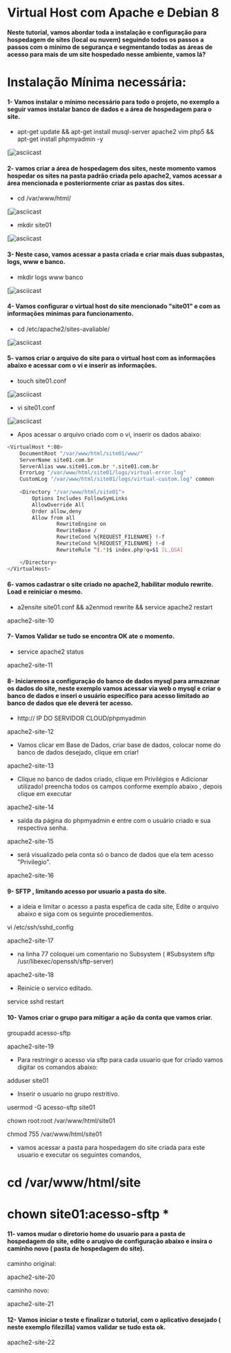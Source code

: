 Virtual Host com Apache e Debian 8
===========

#### Neste tutorial, vamos abordar toda a instalação e configuração para hospedagem de sites (local ou nuvem) seguindo todos os passos a passos com o mínimo de segurança e segmentando todas as áreas de acesso para mais de um site hospedado nesse ambiente, vamos lá?


Instalação Mínima necessária:
===========

#### 1- Vamos instalar o mínimo necessário para todo o projeto, no exemplo a seguir vamos instalar banco de dados e a área de hospedagem para o site.


* apt-get update && apt-get install musql-server apache2 vim php5 && apt-get install phpmyadmin -y


[![asciicast](https://github.com/MagnoMonteCerqueira/Apache/blob/master/src/img/apache2-site-01.PNG)


#### 2- vamos criar a área de hospedagem dos sites, neste momento vamos hospedar os sites na pasta padrão criada pelo apache2, vamos acessar a área mencionada e posteriormente criar as pastas dos sites.


* cd /var/www/html/


[![asciicast](https://github.com/MagnoMonteCerqueira/Apache/blob/master/src/img/apache2-site-02.PNG)


* mkdir site01


[![asciicast](https://github.com/MagnoMonteCerqueira/Apache/blob/master/src/img/apache2-site-03.PNG)


#### 3- Neste caso, vamos acessar a pasta criada e criar mais duas subpastas, logs, www e banco.


* mkdir logs www banco


[![asciicast](https://github.com/MagnoMonteCerqueira/Apache/blob/master/src/img/apache2-site-04.PNG)


#### 4- Vamos configurar o virtual host do site mencionado "site01" e com as informações mínimas para funcionamento.


* cd /etc/apache2/sites-avaliable/


[![asciicast](https://github.com/MagnoMonteCerqueira/Apache/blob/master/src/img/apache2-site-05.PNG)


#### 5- vamos criar o arquivo do site para o virtual host com as informações abaixo e acessar com o vi e inserir as informações.


* touch site01.conf


[![asciicast](https://github.com/MagnoMonteCerqueira/Apache/blob/master/src/img/apache2-site-06.PNG)


* vi site01.conf


[![asciicast](https://github.com/MagnoMonteCerqueira/Apache/blob/master/src/img/apache2-site-07.PNG)


* Apos acessar o arquivo criado com o vi, inserir os dados abaixo:


```sh
<VirtualHost *:80>
    DocumentRoot "/var/www/html/site01/www/"
    ServerName site01.com.br
    ServerAlias www.site01.com.br *.site01.com.br
    ErrorLog "/var/www/html/site01/logs/virtual-error.log"
    CustomLog "/var/www/html/site01/logs/virtual-custom.log" common
    
    <Directory "/var/www/html/site01">
        Options Includes FollowSymLinks
        AllowOverride All
        Order allow,deny
        Allow from all
                RewriteEngine on
                RewriteBase /
                RewriteCond %{REQUEST_FILENAME} !-f
                RewriteCond %{REQUEST_FILENAME} !-d
                RewriteRule ^(.*)$ index.php?q=$1 [L,QSA]

    </Directory>
</VirtualHost>
```




#### 6- vamos cadastrar o site criado no apache2, habilitar modulo rewrite. Load e reiniciar o mesmo.


* a2ensite site01.conf && a2enmod rewrite && service apache2 restart


apache2-site-10


#### 7- Vamos Validar se tudo se encontra OK ate o momento.


* service apache2 status


apache2-site-11


#### 8- Iniciaremos a configuração do banco de dados mysql para armazenar os dados do site, neste exemplo vamos acessar via web o mysql e criar o banco de dados e inseri o usuário específico para acesso limitado ao banco de dados que ele deverá ter acesso.


* http:// IP DO SERVIDOR CLOUD/phpmyadmin


apache2-site-12


* Vamos clicar em Base de Dados, criar base de dados, colocar nome do banco de dados desejado, clique em criar!


apache2-site-13


* Clique no banco de dados criado, clique em Privilégios e Adicionar utilizado! preencha todos os campos conforme exemplo abaixo , depois clique em executar


apache2-site-14


* saída da página do phpmyadmin e entre com o usuário criado e sua respectiva senha.


apache2-site-15


* será visualizado pela conta só o banco de dados que ela tem acesso "Privilegio".


apache2-site-16


#### 9- SFTP , limitando acesso por usuario a pasta do site.

* a ideia e limitar o acesso a pasta espefica de cada site, Edite o arquivo abaixo e siga com os seguinte procediementos.

vi /etc/ssh/sshd_config


apache2-site-17


* na linha 77 coloquei um comentario no Subsystem ( #Subsystem sftp /usr/libexec/openssh/sftp-server)


apache2-site-18


* Reinicie o servico editado.

service sshd restart

#### 10- Vamos criar o grupo para mitigar a ação da conta que vamos criar.


groupadd acesso-sftp


apache2-site-19


* Para restringir o acesso via sftp para cada usuario que for criado vamos digitar os comandos abaixo:

adduser site01 

* Inserir o usuario no grupo restritivo.

usermod -G acesso-sftp site01

chown root:root /var/www/html/site01

chmod 755 /var/www/html/site01

* vamos acessar a pasta para hospedagem do site criada para este usuario e executar os seguintes comandos, 

# cd /var/www/html/site

# chown site01:acesso-sftp * 

#### 11- vamos mudar o diretorio home do usuario para a pasta de hospedagem do site, edite o aruqivo de configuração abaixo e insira o caminho novo ( pasta de hospedagem do site).

caminho original:

apache2-site-20

caminho novo:

apache2-site-21

#### 12- Vamos iniciar o teste e finalizar o tutorial, com o aplicativo desejado ( neste exemplo filezilla) vamos validar se tudo esta ok.


apache2-site-22


